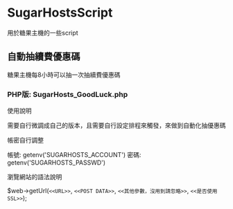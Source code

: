 # SugarHostsScript
用於糖果主機的一些script



## 自動抽續費優惠碼
糖果主機每8小時可以抽一次抽續費優惠碼


### PHP版: SugarHosts_GoodLuck.php
使用說明

需要自行微調成自己的版本，且需要自行設定排程來觸發，來做到自動化抽優惠碼

帳密自行調整

帳號: getenv('SUGARHOSTS_ACCOUNT')
密碼: getenv('SUGARHOSTS_PASSWD')

瀏覽網站的語法說明

$web->getUrl(`<<URL>>`, `<<POST DATA>>`, `<<其他參數，沒用到請忽略>>`, `<<是否使用SSL>>`);
